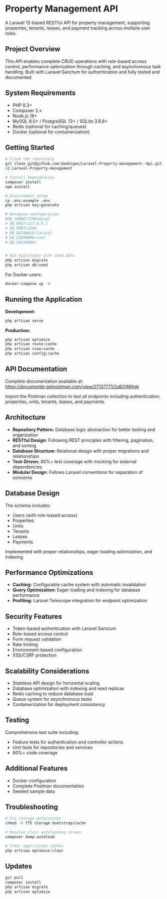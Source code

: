 # Property Management API

A Laravel 12-based RESTful API for property management, supporting properties, tenants, leases, and payment tracking across multiple user roles.

## Project Overview

This API enables complete CRUD operations with role-based access control, performance optimization through caching, and asynchronous task handling. Built with Laravel Sanctum for authentication and fully tested and documented.

## System Requirements

- PHP 8.3+
- Composer 2.x
- Node.js 18+
- MySQL 8.0+ / PostgreSQL 13+ / SQLite 3.8.8+
- Redis (optional for caching/queues)
- Docker (optional for containerization)

## Getting Started

```bash
# Clone the repository
git clone git@github.com:Geekigen/Laravel-Property-management--Api.git
cd Laravel-Property-management

# Install dependencies
composer install
npm install

# Environment setup
cp .env.example .env
php artisan key:generate

# Database configuration
#DB_CONNECTION=mysql
# DB_HOST=127.0.0.1
# DB_PORT=3306
# DB_DATABASE=laravel
# DB_USERNAME=root
# DB_PASSWORD=


# Run migrations with seed data
php artisan migrate
php artisan db:seed
```

For Docker users:
```bash
docker-compose up -d
```

## Running the Application

**Development:**
```bash
php artisan serve
```

**Production:**
```bash
php artisan optimize
php artisan route:cache
php artisan view:cache
php artisan config:cache
```

## API Documentation

Complete documentation available at: https://documenter.getpostman.com/view/27137771/2sB2j989gk

Import the Postman collection to test all endpoints including authentication, properties, units, tenants, leases, and payments.

## Architecture

- **Repository Pattern:** Database logic abstraction for better testing and organization
- **RESTful Design:** Following REST principles with filtering, pagination, and sorting
- **Database Structure:** Relational design with proper migrations and relationships
- **Test-Driven:** 80%+ test coverage with mocking for external dependencies
- **Modular Design:** Follows Laravel conventions for separation of concerns

## Database Design

The schema includes:
- Users (with role-based access)
- Properties
- Units
- Tenants
- Leases
- Payments

Implemented with proper relationships, eager loading optimization, and indexing.

## Performance Optimizations

- **Caching:** Configurable cache system with automatic invalidation
- **Query Optimization:** Eager loading and indexing for database performance
- **Profiling:** Laravel Telescope integration for endpoint optimization

## Security Features

- Token-based authentication with Laravel Sanctum
- Role-based access control
- Form request validation
- Rate limiting
- Environment-based configuration
- XSS/CSRF protection

## Scalability Considerations

- Stateless API design for horizontal scaling
- Database optimization with indexing and read replicas
- Redis caching to reduce database load
- Queue system for asynchronous tasks
- Containerization for deployment consistency

## Testing

Comprehensive test suite including:
- Feature tests for authentication and controller actions
- Unit tests for repositories and services
- 80%+ code coverage

## Additional Features

- Docker configuration
- Complete Postman documentation
- Seeded sample data

## Troubleshooting

```bash
# Fix storage permissions
chmod -R 775 storage bootstrap/cache

# Resolve class autoloading issues
composer dump-autoload

# Clear application caches
php artisan optimize:clear
```

## Updates

```bash
git pull
composer install
php artisan migrate
php artisan optimize
```
